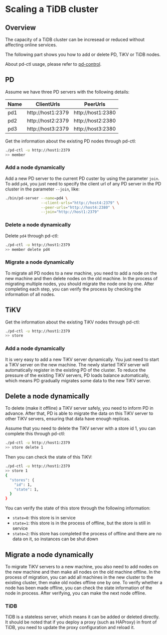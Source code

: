 # Scaling a TiDB cluster

## Overview

The capacity of a TiDB cluster can be incresead or reduced without affecting online services.

The following part shows you how to add or delete PD, TiKV or TiDB nodes.

About pd-ctl usage, please refer to [pd-control](./pd-control.md).

## PD

Assume we have three PD servers with the following details:

|Name|ClientUrls|PeerUrls|
|----|----------|--------|
|pd1|http://host1:2379|http://host1:2380|
|pd2|http://host2:2379|http://host2:2380|
|pd3|http://host3:2379|http://host3:2380|

Get the information about the existing PD nodes through pd-ctl:

```bash
./pd-ctl -u http://host1:2379
>> member
```

### Add a node dynamically

Add a new PD server to the current PD custer by using the parameter `join`.
To add `pd4`, you just need to specify the client url of any PD server in the PD cluster in the parameter `--join`, like:

```bash
./bin/pd-server --name=pd4 \
                --client-urls="http://host4:2379" \
                --peer-urls="http://host4:2380" \
                --join="http://host1:2379"
```

### Delete a node dynamically

Delete `pd4` through pd-ctl:

```bash
./pd-ctl -u http://host1:2379
>> member delete pd4
```

### Migrate a node dynamically
To migrate all PD nodes to a new machine, you need to add a node on the new machine and then delete nodes on the old machine.
In the process of migrating multiple nodes, you should migrate the node one by one. After completing each step, you can verify the process by checking the information of all nodes.

## TiKV

Get the information about the existing TiKV nodes through pd-ctl:

```bash
./pd-ctl -u http://host1:2379
>> store
```

### Add a node dynamically

It is very easy to add a new TiKV server dynamically. You just need to start a TiKV server on the new machine.
The newly started TiKV server will automatically register in the existing PD of the cluster. To reduce the pressure of the existing TiKV servers, PD loads balance automatically, which means PD gradually migrates some data to the new TiKV server.

## Delete a node dynamically

To delete (make it offline) a TiKV server safely, you need to inform PD in advance. After that, PD is able to migrate the data on this TiKV server to other TiKV servers, ensuring that data have enough replicas.

Assume that you need to delete the TiKV server with a store id 1, you can complete this through pd-ctl:

```bash
./pd-ctl -u http://host1:2379
>> store delete 1
```

Then you can check the state of this TiKV:

```bash
./pd-ctl -u http://host1:2379
>> store 1
{
  "stores": {
    "id": 1,
    "state": 1,
  }
}
```

You can verify the state of this store through the following information:
- `state=0`: this store is in service
- `state=1`: this store is in the process of offline, but the store is still in service
- `state=2`: this store has completed the process of offline and there are no data on it, so instances can be shut down

## Migrate a node dynamically

To migrate TiKV servers to a new machine, you also need to add nodes on the new machine and then make all nodes on the old machine offline.
In the process of migration, you can add all machines in the new cluster to the existing cluster, then make old nodes offline one by one.
To verify whether a node has been made offline, you can check the state information of the node in process. After verifying, you can make the next node offline.

### TiDB

TiDB is a stateless server, which means it can be added or deleted directly.
It should be noted that if you deploy a proxy (such as HAProxy) in front of TiDB, you need to update the proxy configuration and reload it.
